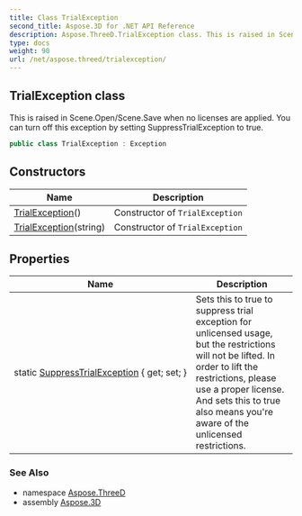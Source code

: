 ```yaml
---
title: Class TrialException
second_title: Aspose.3D for .NET API Reference
description: Aspose.ThreeD.TrialException class. This is raised in Scene.Open/Scene.Save when no licenses are applied. You can turn off this exception by setting SuppressTrialException to true
type: docs
weight: 90
url: /net/aspose.threed/trialexception/
---
```

## TrialException class

This is raised in Scene.Open/Scene.Save when no licenses are applied. You can turn off this exception by setting SuppressTrialException to true.

```csharp
public class TrialException : Exception
```

## Constructors

| Name | Description |
| --- | --- |
| [TrialException](trialexception/#constructor)() | Constructor of `TrialException` |
| [TrialException](trialexception/#constructor_1)(string) | Constructor of `TrialException` |

## Properties

| Name | Description |
| --- | --- |
| static [SuppressTrialException](../../aspose.threed/trialexception/suppresstrialexception/) { get; set; } | Sets this to true to suppress trial exception for unlicensed usage, but the restrictions will not be lifted. In order to lift the restrictions, please use a proper license. And sets this to true also means you're aware of the unlicensed restrictions. |

### See Also

* namespace [Aspose.ThreeD](../../aspose.threed/)
* assembly [Aspose.3D](../../)


